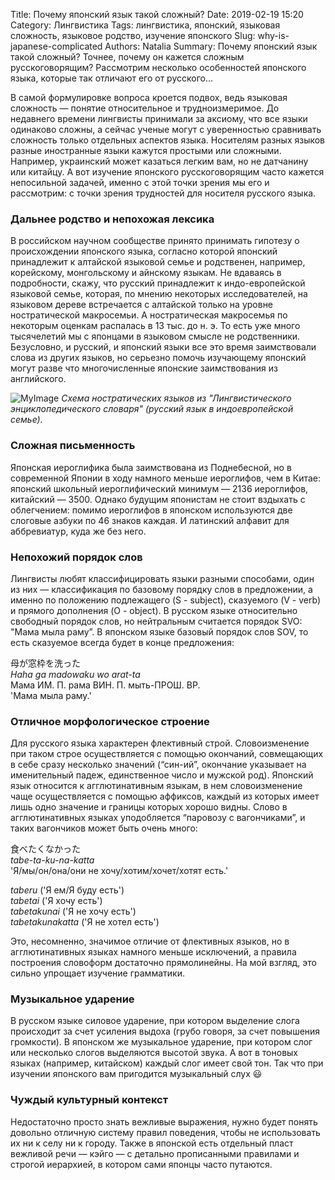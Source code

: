 Title: Почему японский язык такой сложный?
Date: 2019-02-19 15:20
Category: Лингвистика
Tags: лингвистика, японский, языковая сложность, языковое родство, изучение японского
Slug: why-is-japanese-complicated
Authors: Natalia
Summary: Почему японский язык такой сложный? Точнее, почему он кажется сложным русскоговорящим? Рассмотрим несколько особенностей японского языка, которые так отличают его от русского...

В самой формулировке вопроса кроется подвох, ведь языковая сложность — понятие относительное и трудноизмеримое. До недавнего времени лингвисты принимали за аксиому, что все языки одинаково сложны, а сейчас ученые могут с уверенностью сравнивать сложность только отдельных аспектов языка.
Носителям разных языков разные иностранные языки кажутся простыми или сложными. Например, украинский может казаться легким вам, но не датчанину или китайцу. А вот изучение японского русскоговорящим часто кажется непосильной задачей, именно с этой точки зрения мы его и рассмотрим: с точки зрения трудностей для носителя русского языка. 

### Дальнее родство и непохожая лексика
В российском научном сообществе принято принимать гипотезу о происхождении японского языка, согласно которой японский принадлежит к алтайской языковой семье и родственен, например, корейскому, монгольскому и айнскому языкам. Не вдаваясь в подробности, скажу, что русский принадлежит к индо-европейской языковой семье, которая, по мнению некоторых исследователей, на языковом дереве встречается с алтайской только на уровне ностратической макросемьи. А ностратическая макросемья по некоторым оценкам распалась в 13 тыс. до н. э. То есть уже много тысячелетий мы с японцами в языковом смысле не родственники. Безусловно, и русский, и японский языки все это время заимствовали слова из других языков, но серьезно помочь изучающему японский могут разве что многочисленные японские заимствования из английского.

![MyImage]({attach}images/language_tree_LES.png)
_Схема ностратических языков из "Лингвистического энциклопедического словаря" (русский язык в индоевропейской семье)._

### Сложная письменность

Японская иероглифика была заимствована из Поднебесной, но в современной Японии в ходу намного меньше иероглифов, чем в Китае: японский школьный иероглифический минимум — 2136 иероглифов, китайский — 3500. Однако будущим японистам не стоит вздыхать с облегчением: помимо иероглифов в японском используются две слоговые азбуки по 46 знаков каждая. И латинский алфавит для аббревиатур, куда же без него.

### Непохожий порядок слов
Лингвисты любят классифицировать языки разными способами, один из них — классификация по базовому порядку слов в предложении, а именно по положению подлежащего (S - subject), сказуемого (V - verb) и прямого дополнения (O - object). В русском языке относительно свободный порядок слов, но нейтральным считается порядок SVO: "Мама мыла раму”.
В японском языке базовый порядок слов SOV, то есть сказуемое всегда будет в конце предложения:

母が窓枠を洗った  
_Haha ga madowaku wo arat-ta_  
Мама ИМ. П. рама ВИН. П. мыть-ПРОШ. ВР.  
'Мама мыла раму.'

### Отличное морфологическое строение
Для русского языка характерен флективный строй. Словоизменение при таком строе осуществляется с помощью окончаний, совмещающих в себе сразу несколько значений (“син-ий”, окончание указывает на именительный падеж, единственное число и мужской род).
Японский язык относится к агглютинативным языкам, в нем словоизменение чаще осуществляется с помощью аффиксов, каждый из которых имеет лишь одно значение и границы которых хорошо видны.
Слово в агглютинативных языках уподобляется “паровозу с вагончиками”, и таких вагончиков может быть очень много:

食べたくなかった  
_tabe-ta-ku-na-katta_  
'Я/мы/он/она/они не хочу/хотим/хочет/хотят есть.'  

_taberu_ ('Я ем/Я буду есть')  
_tabetai_ ('Я хочу есть')  
_tabetakunai_ ('Я не хочу есть')  
_tabetakunakatta_ ('Я не хотел есть')  

Это, несомненно, значимое отличие от флективных языков, но в агглютинативных языках намного меньше исключений, а правила построения словоформ достаточно прямолинейны. На мой взгляд, это сильно упрощает изучение грамматики.

### Музыкальное ударение
В русском языке силовое ударение, при котором выделение слога происходит за счет усиления выдоха (грубо говоря, за счет повышения громкости). В японском же музыкальное ударение, при котором слог или несколько слогов выделяются высотой звука. А вот в тоновых языках (например, китайском) каждый слог имеет свой тон. 
Так что при изучении японского вам пригодится музыкальный слух 😃

### Чуждый культурный контекст
Недостаточно просто знать вежливые выражения, нужно будет понять довольно отличную систему правил поведения, чтобы не использовать их ни к селу ни к городу.
Также в японской есть отдельный пласт вежливой речи — кэйго — с детально прописанными правилами и строгой иерархией, в котором сами японцы часто путаются.

